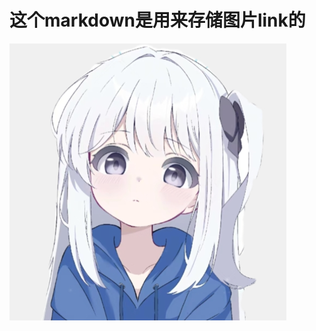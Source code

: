 # 这个markdown是用来存储图片link的

![头像](https://github.com/eUsEr114514/pictureLink/blob/217149b13a99cfb8558f286a6837c687def840c6/headImage1v1.png)
